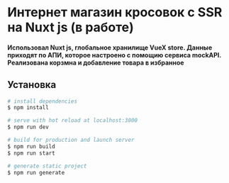 # Интернет магазин кросовок c SSR на Nuxt js (в работе)

#### Использовал Nuxt js, глобальное хранилище VueX store. Данные приходят по АПИ, которое настроено с помощию сервиса mockAPI. Реализована корзмна и добавление товара в избранное

## Установка

```bash
# install dependencies
$ npm install

# serve with hot reload at localhost:3000
$ npm run dev

# build for production and launch server
$ npm run build
$ npm run start

# generate static project
$ npm run generate
```
